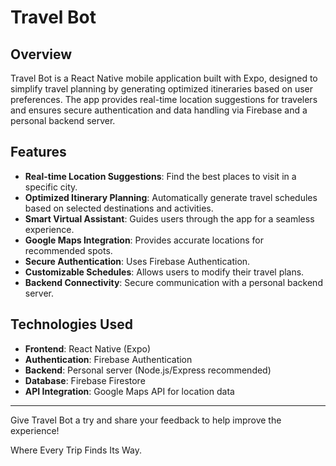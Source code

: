 # Travel Bot

## Overview
Travel Bot is a React Native mobile application built with Expo, designed to simplify travel planning by generating optimized itineraries based on user preferences. The app provides real-time location suggestions for travelers and ensures secure authentication and data handling via Firebase and a personal backend server.

## Features
- **Real-time Location Suggestions**: Find the best places to visit in a specific city.
- **Optimized Itinerary Planning**: Automatically generate travel schedules based on selected destinations and activities.
- **Smart Virtual Assistant**: Guides users through the app for a seamless experience.
- **Google Maps Integration**: Provides accurate locations for recommended spots.
- **Secure Authentication**: Uses Firebase Authentication.
- **Customizable Schedules**: Allows users to modify their travel plans.
- **Backend Connectivity**: Secure communication with a personal backend server.

## Technologies Used
- **Frontend**: React Native (Expo)
- **Authentication**: Firebase Authentication
- **Backend**: Personal server (Node.js/Express recommended)
- **Database**: Firebase Firestore 
- **API Integration**: Google Maps API for location data


---

Give Travel Bot a try and share your feedback to help improve the experience! 

Where Every Trip Finds Its Way.

